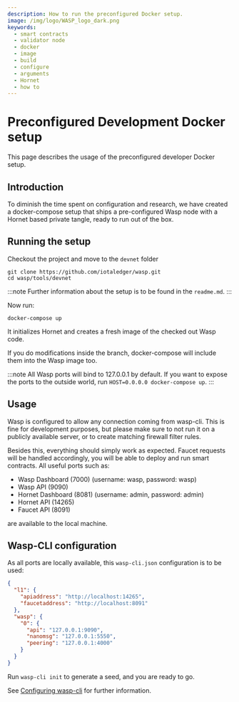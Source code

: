 ```yaml
---
description: How to run the preconfigured Docker setup.
image: /img/logo/WASP_logo_dark.png
keywords:
  - smart contracts
  - validator node
  - docker
  - image
  - build
  - configure
  - arguments
  - Hornet
  - how to
---
```


# Preconfigured Development Docker setup

This page describes the usage of the preconfigured developer Docker setup.

## Introduction

To diminish the time spent on configuration and research, we have created a docker-compose setup that ships a pre-configured Wasp node with a Hornet based private tangle, ready to run out of the box. 

## Running the setup

Checkout the project and move to the `devnet` folder

```shell
git clone https://github.com/iotaledger/wasp.git
cd wasp/tools/devnet
```

:::note
Further information about the setup is to be found in the `readme.md`.
:::

Now run:

```
docker-compose up
```

It initializes Hornet and creates a fresh image of the checked out Wasp code. 

If you do modifications inside the branch, docker-compose will include them into the Wasp image too.

:::note
All Wasp ports will bind to 127.0.0.1 by default. 
If you want to expose the ports to the outside world, run `HOST=0.0.0.0 docker-compose up`.
:::

## Usage

Wasp is configured to allow any connection coming from wasp-cli. This is fine for development purposes, but please make sure to not run it on a publicly available server, or to create matching firewall filter rules.

Besides this, everything should simply work as expected. Faucet requests will be handled accordingly, you will be able to deploy and run smart contracts. All useful ports such as:

- Wasp Dashboard (7000) (username: wasp, password: wasp)
- Wasp API (9090)
- Hornet Dashboard (8081) (username: admin, password: admin)
- Hornet API (14265)
- Faucet API (8091)

are available to the local machine.

## Wasp-CLI configuration

As all ports are locally available, this `wasp-cli.json` configuration is to be used:

```json
{
  "l1": {
    "apiaddress": "http://localhost:14265",
    "faucetaddress": "http://localhost:8091"
  },
  "wasp": {
    "0": {
      "api": "127.0.0.1:9090",
      "nanomsg": "127.0.0.1:5550",
      "peering": "127.0.0.1:4000"
    }
  }
}
```

Run `wasp-cli init` to generate a seed, and you are ready to go.

See [Configuring wasp-cli](../chains_and_nodes/wasp-cli) for further information.
